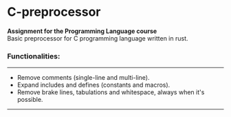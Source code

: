 # C-preprocessor

**Assignment for the Programming Language course** <br>
Basic preprocessor for C programming language written in rust.

### Functionalities:
--- 
  - Remove comments (single-line and multi-line).
  - Expand includes and defines (constants and macros).
  - Remove brake lines, tabulations and whitespace, always when it's possible.
--- 
